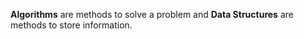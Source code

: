 __Algorithms__ are methods to solve a problem and __Data Structures__ are methods to store information.
